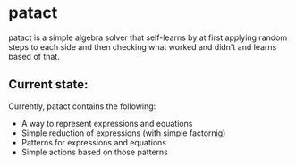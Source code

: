 # patact

patact is a simple algebra solver that self-learns by at first applying random steps to each side and then checking what worked and didn't and learns based of that.

## Current state:

Currently, patact contains the following:

* A way to represent expressions and equations
* Simple reduction of expressions (with simple factornig)
* Patterns for expressions and equations
* Simple actions based on those patterns